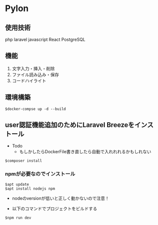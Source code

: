 # Pylon

## 使用技術
php
laravel
javascript
React
PostgreSQL 

## 機能
1. 文字入力・挿入・削除 
2. ファイル読み込み・保存
3. コードハイライト

## 環境構築

```
$docker-compse up -d --build
```

## user認証機能追加のためにLaravel Breezeをインストール

- Todo
  - もしかしたらDockerFile書き直したら自動で入れれれるかもしれない

```
$composer install
```
### npmが必要なのでインストール

```
$apt update
$apt install nodejs npm
```
- nodeのversionが低いと正しく動かないので注意！

- 以下のコマンドでプロジェクトをビルドする
```
$npm run dev
```
